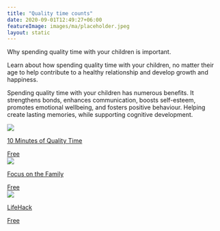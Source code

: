 ```yaml
---
title: "Quality time counts"
date: 2020-09-01T12:49:27+06:00
featureImage: images/ma/placeholder.jpeg
layout: static
---
```


Why spending quality time with your children is important.

Learn about how spending quality time with your children, no matter their age to help contribute to a healthy relationship and develop growth and happiness.

Spending quality time with your children has numerous benefits. It strengthens bonds, enhances communication, boosts self-esteem, promotes emotional wellbeing, and fosters positive behaviour. Helping create lasting memories, while supporting cognitive development.

<a class="ma-link" href="https://10minutesofqualitytime.com/what-are-the-benefits-spending-quality-time-kids/"><div class="ma-card ma-card-Community"><div class="ma-icon"><img src ="/images/Icon-check - community - opacity.svg"/></div><div class="ma-name"><p>10 Minutes of Quality Time</p></div><div class="ma-paid-text"><span>Free</span></div></div></a><a class="ma-link" href="https://www.focusonthefamily.com/parenting/50-games-and-activities-to-do-with-your-kids/"><div class="ma-card ma-card-Community"><div class="ma-icon"><img src ="/images/Icon-check - community - opacity.svg"/></div><div class="ma-name"><p>Focus on the Family</p></div><div class="ma-paid-text"><span>Free</span></div></div></a><a class="ma-link" href="https://www.lifehack.org/808737/spending-time-with-family"><div class="ma-card ma-card-Community"><div class="ma-icon"><img src ="/images/Icon-check - community - opacity.svg"/></div><div class="ma-name"><p>LifeHack</p></div><div class="ma-paid-text"><span>Free</span></div></div></a>  

<br/><br/>






